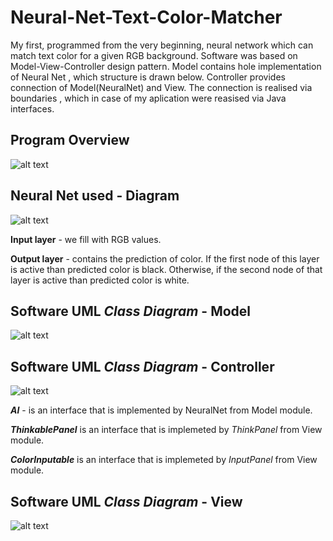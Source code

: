 # Neural-Net-Text-Color-Matcher
My first, programmed from the very beginning, neural network which can match text color for a given RGB background. 
Software was based on Model-View-Controller design pattern. Model contains hole implementation of Neural Net
, which structure is drawn below. Controller provides connection of Model(NeuralNet) and View. The connection is realised via boundaries
, which in case of my aplication were reasised via Java interfaces.

## Program Overview
![alt text](https://j7ygtg.db.files.1drv.com/y4mYbjqv4xRC-oQtLbSjHfZTlVyBn-LTjTEmRj3OeWQ9WPA04z7FBAdmqVsFGiXPMbzbY3eWwxYI4lme3VMuifWZkj5ENhnCYy3JufoXDUea4-U2DlzN7PyBSgvFyxxYyfCp-ZrwC_VzyAUCE7WfObe4LBunFVVdQpI_58xtlPlcOncMozVyBb32oBqX0Ac2qH32PJ2ZhsxuYYkFJIRiNHNhA/NeuralNetOver.gif?download&psid=1)

## Neural Net used - Diagram
![alt text](https://db3pap002files.storage.live.com/y4m3mwm_2IaGQfFWatTSsQwlXPD1dU5qjtbGMex2kKNK9StLmgaFgn7f252hTd8jveYMewrOn890d5wxIBm_T3uE1jK4gs8u_YnT1S40NCY6EEQEbkkCinOT3u05VYYXtbqtDVAN_Fb2XhaTn96GyQgYGAOha78Q6w--kAST3FUEVAdeF9EiA_3RcnAcuCY4LDuNvE7nVIPKnid5kCHsTga2Q/neuralnetimg.JPG?psid=1&width=951&height=328)

**Input layer** - we fill with RGB values.

**Output layer** - contains the prediction of color. If the first node of this layer is active than predicted color is black. Otherwise, if the
second node of that layer is active than predicted color is white.

## Software UML *Class Diagram* - Model
![alt text](https://db3pap002files.storage.live.com/y4mGxebllsJkJnagY5DyGtub0R5vjTFv66Fz4MNog6I2m20UhgVD2I84lbaI0GCLmPOA8NRBJqFjSudzNN7_wiwS63Y2iQq3_WqaDtiR0SUITk86-nQcjIPFL0z2F0J5hx6RsKIHHfzRUhI_tiiKUr88ISQZN2vo2uDuo7vNlew3o8rYAVBbKcnkInFCuprBqtRrcWhEhPFxFf5OZmLJJj-yw/NeuralNetModel.jpg?psid=1&width=943&height=820)

## Software UML *Class Diagram* - Controller
![alt text](https://db3pap002files.storage.live.com/y4m_i5A6GdtkisY3Yz84TP1CsbT1lU8ziNUBg-rw3dbaGOUVwST4HfSNvL2YgylAMckTR5GUA_xxJ5ChXfAD8HyA6vOm4kT19PfSP34YXNk6jmo0YkUQUk9l2SKDDjBWufaDiKXkpk4SXn02HZkdSfulio0MnimnzvCXiCtpGXPy4JvJeWrdNkpQmNrgF780fG8SfFaAyMH4MwfGIt1T1AJNw/NeuralNetController.jpg?psid=1&width=943&height=490)

**_AI_** - is an interface that is implemented by NeuralNet from Model module.

**_ThinkablePanel_** is an interface that is implemeted by *ThinkPanel* from View module.

**_ColorInputable_** is an interface that is implemeted by *InputPanel* from View module.

## Software UML *Class Diagram* - View
![alt text](https://db3pap002files.storage.live.com/y4mAqbJYG6cn1QW8YC20SrECzqoiq2JIQy7G90unO-jkm3b5WxR2j0jC4ema1YqDaYAbYsJK_0gEelrtemk--d2SF2NUA2nvZAqxvBCeeZarhuXJpG3EqDZ5zx2FUv7vtMqojbD-YJNgDGCmszneugl5FHWCootQu-bGaUZ6_q-zTkiogi_aF8y0ZjS9-gu0UCfc0_iUlT8SjCWQTBqgrhtRQ/NeuralNetView.jpg?psid=1&width=842&height=769)
